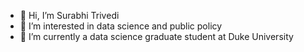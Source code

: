 - 👋 Hi, I’m Surabhi Trivedi
- 👀 I’m interested in data science and public policy
- 🌱 I’m currently a data science graduate student at Duke University

<!---
surabhitri/surabhitri is a ✨ special ✨ repository because its `README.md` (this file) appears on your GitHub profile.
You can click the Preview link to take a look at your changes.
--->
